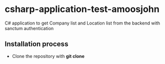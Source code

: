 # csharp-application-test-amoosjohn
C# application to get Company list and Location list from the backend with sanctum authentication

## Installation process

- Clone the repository with __git clone__
